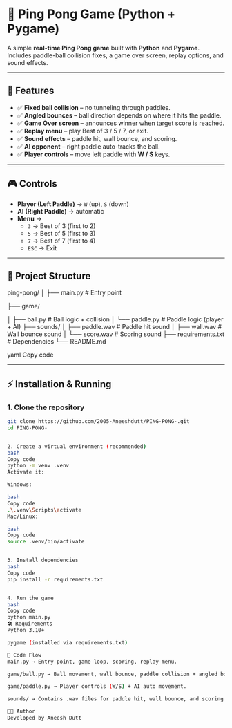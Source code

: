 # 🏓 Ping Pong Game (Python + Pygame)

A simple **real-time Ping Pong game** built with **Python** and **Pygame**.  
Includes paddle-ball collision fixes, a game over screen, replay options, and sound effects.

---

## 🚀 Features
- ✅ **Fixed ball collision** – no tunneling through paddles.  
- ✅ **Angled bounces** – ball direction depends on where it hits the paddle.  
- ✅ **Game Over screen** – announces winner when target score is reached.  
- ✅ **Replay menu** – play Best of 3 / 5 / 7, or exit.  
- ✅ **Sound effects** – paddle hit, wall bounce, and scoring.  
- ✅ **AI opponent** – right paddle auto-tracks the ball.  
- ✅ **Player controls** – move left paddle with **W / S** keys.  

---

## 🎮 Controls
- **Player (Left Paddle)** → `W` (up), `S` (down)  
- **AI (Right Paddle)** → automatic  
- **Menu** →  
  - `3` → Best of 3 (first to 2)  
  - `5` → Best of 5 (first to 3)  
  - `7` → Best of 7 (first to 4)  
  - `ESC` → Exit  

---

## 📂 Project Structure

ping-pong/
│
├── main.py # Entry point

├── game/

│ ├── ball.py # Ball logic + collision
│ └── paddle.py # Paddle logic (player + AI)
├── sounds/
│ ├── paddle.wav # Paddle hit sound
│ ├── wall.wav # Wall bounce sound
│ └── score.wav # Scoring sound
├── requirements.txt # Dependencies
└── README.md

yaml
Copy code

---

## ⚡ Installation & Running
### 1. Clone the repository
```bash
git clone https://github.com/2005-Aneeshdutt/PING-PONG-.git
cd PING-PONG-


2. Create a virtual environment (recommended)
bash
Copy code
python -m venv .venv
Activate it:

Windows:

bash
Copy code
.\.venv\Scripts\activate
Mac/Linux:

bash
Copy code
source .venv/bin/activate


3. Install dependencies
bash
Copy code
pip install -r requirements.txt


4. Run the game
bash
Copy code
python main.py
🛠 Requirements
Python 3.10+

pygame (installed via requirements.txt)

📝 Code Flow
main.py → Entry point, game loop, scoring, replay menu.

game/ball.py → Ball movement, wall bounce, paddle collision + angled bounce.

game/paddle.py → Player controls (W/S) + AI auto movement.

sounds/ → Contains .wav files for paddle hit, wall bounce, and scoring.

👨‍💻 Author
Developed by Aneesh Dutt
